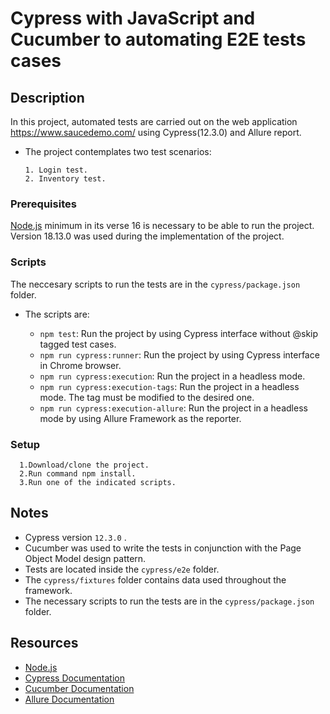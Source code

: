 # Cypress with JavaScript and Cucumber to automating E2E tests cases

## Description

In this project, automated tests are carried out on the web application <https://www.saucedemo.com/> using Cypress(12.3.0) and Allure report.

* The project contemplates two test scenarios:

      1. Login test.
      2. Inventory test.

### Prerequisites

[Node.js](https://nodejs.org/en/ "Node.js") minimum in its verse 16 is necessary to be able to run the project. Version 18.13.0 was used during the implementation of the project.

### Scripts

The neccesary scripts to run the tests are in the `cypress/package.json` folder.

* The scripts are:

  * `npm test`: Run the project by using Cypress interface without @skip tagged test cases.
  * `npm run cypress:runner`: Run the project by using Cypress interface in Chrome browser.
  * `npm run cypress:execution`: Run the project in a headless mode.
  * `npm run cypress:execution-tags`:  Run the project in a headless mode. The tag must be modified to the desired one.
  * `npm run cypress:execution-allure`: Run the project in a headless mode by using Allure Framework as the reporter.

### Setup

      1.Download/clone the project.
      2.Run command npm install.
      3.Run one of the indicated scripts.

## Notes

* Cypress version `12.3.0` .
* Cucumber was used to write the tests in conjunction with the Page Object Model design pattern.
* Tests are located inside the `cypress/e2e` folder.
* The `cypress/fixtures` folder contains data used throughout the framework.
* The necessary scripts to run the tests are in the `cypress/package.json` folder.

## Resources

* [Node.js](https://nodejs.org/en/ "Node.js")
* [Cypress Documentation](https://docs.cypress.io/guides/overview/why-cypress "Cypress Documentation")
* [Cucumber Documentation](https://cucumber.io/ "Cucumber Documentation")
* [Allure Documentation](https://docs.qameta.io/allure/ "Allure Documentation")
